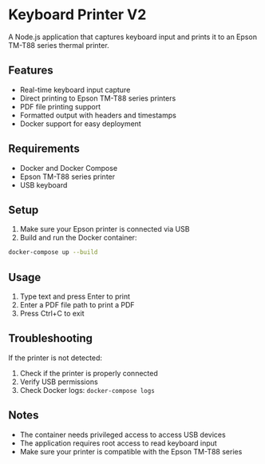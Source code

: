 # Keyboard Printer V2

A Node.js application that captures keyboard input and prints it to an Epson TM-T88 series thermal printer.

## Features

- Real-time keyboard input capture
- Direct printing to Epson TM-T88 series printers
- PDF file printing support
- Formatted output with headers and timestamps
- Docker support for easy deployment

## Requirements

- Docker and Docker Compose
- Epson TM-T88 series printer
- USB keyboard

## Setup

1. Make sure your Epson printer is connected via USB
2. Build and run the Docker container:

```bash
docker-compose up --build
```

## Usage

1. Type text and press Enter to print
2. Enter a PDF file path to print a PDF
3. Press Ctrl+C to exit

## Troubleshooting

If the printer is not detected:
1. Check if the printer is properly connected
2. Verify USB permissions
3. Check Docker logs: `docker-compose logs`

## Notes

- The container needs privileged access to access USB devices
- The application requires root access to read keyboard input
- Make sure your printer is compatible with the Epson TM-T88 series 